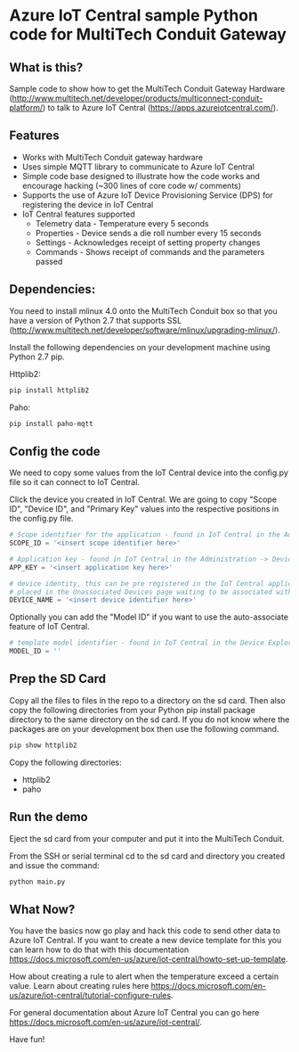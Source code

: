 # Azure IoT Central sample Python code for MultiTech Conduit Gateway

## What is this?

Sample code to show how to get the MultiTech Conduit Gateway Hardware (http://www.multitech.net/developer/products/multiconnect-conduit-platform/) to talk to Azure IoT Central (https://apps.azureiotcentral.com/).

## Features

* Works with MultiTech Conduit gateway hardware
* Uses simple MQTT library to communicate to Azure IoT Central
* Simple code base designed to illustrate how the code works and encourage hacking (~300 lines of core code w/ comments)
* Supports the use of Azure IoT Device Provisioning Service (DPS) for registering the device in IoT Central
* IoT Central features supported
    * Telemetry data - Temperature every 5 seconds
    * Properties - Device sends a die roll number every 15 seconds
    * Settings - Acknowledges receipt of setting property changes
    * Commands - Shows receipt of commands and the parameters passed

## Dependencies:

You need to install mlinux 4.0 onto the MultiTech Conduit box so that you have a version of Python 2.7 that supports SSL (http://www.multitech.net/developer/software/mlinux/upgrading-mlinux/).

Install the following dependencies on your development machine using Python 2.7 pip.

Httplib2:
```sh
pip install httplib2
```

Paho:
```sh
pip install paho-mqtt
```

## Config the code

We need to copy some values from the IoT Central device into the config.py file so it can connect to IoT Central.

Click the device you created in IoT Central. We are going to copy "Scope ID", "Device ID", and "Primary Key" values into the respective positions in the config.py file.

```python
# Scope identifier for the application - found in IoT Central in the Administration -> Device Connection page
SCOPE_ID = '<insert scope identifier here>'

# Application key - found in IoT Central in the Administration -> Device Connection page
APP_KEY = '<insert application key here>'

# device identity, this can be pre registered in the IoT Central application or will be registered via DPS and 
# placed in the Unassociated Devices page waiting to be associated with a template
DEVICE_NAME = '<insert device identifier here>'
```

Optionally you can add the "Model ID" if you want to use the auto-associate feature of IoT Central.

```python
# template model identifier - found in IoT Central in the Device Explorer at the top of the page
MODEL_ID = ''
```

## Prep the SD Card

Copy all the files to files in the repo to a directory on the sd card.  Then also copy the following directories from your Python pip install package directory to the same directory on the sd card.  If you do not know where the packages are on your development box then use the following command.

```sh
pip show httplib2
```

Copy the following directories:

* httplib2
* paho 

## Run the demo

Eject the sd card from your computer and put it into the MultiTech Conduit. 

From the SSH or serial terminal cd to the sd card and directory you created and issue the command:

```sh
python main.py
```

## What Now?

You have the basics now go play and hack this code to send other data to Azure IoT Central.  If you want to create a new device template for this you can learn how to do that with this documentation https://docs.microsoft.com/en-us/azure/iot-central/howto-set-up-template.

How about creating a rule to alert when the temperature exceed a certain value.  Learn about creating rules here https://docs.microsoft.com/en-us/azure/iot-central/tutorial-configure-rules.

For general documentation about Azure IoT Central you can go here https://docs.microsoft.com/en-us/azure/iot-central/.

Have fun!


